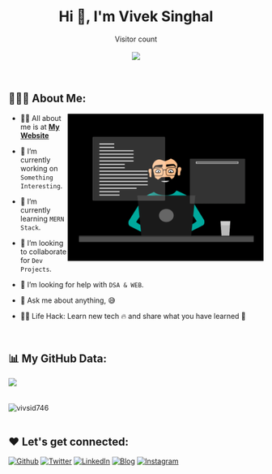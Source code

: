 

<h1 align="center">Hi 👋, I'm Vivek Singhal</h1>

<p align="center"> 
  Visitor count<br> <br>
  <img src="https://profile-counter.glitch.me/vivsid746/count.svg" />
</p>

<br/>

## 👨🏻‍💻 About Me:

<img  src="./thoughtworks-gif_dribbble.gif" height="290px" align="right" />

- 🙋‍♂️ All about me is at **[My Website](https://www.viveksinghal.me/)**

- 🔭 I’m currently working on `Something Interesting`.

- 🌱 I’m currently learning `MERN Stack`.

- 👯 I’m looking to collaborate for `Dev Projects`.

- 🤔 I’m looking for help with `DSA & WEB`.

- 💬 Ask me about anything, :sweat_smile:

- 👨‍💻 Life Hack: Learn new tech :fire: and share what you have learned :tada:

<br>

 <div style="margin-down:5px;">
 
## 📊 My GitHub Data:
<p>
    <img width=430 src="https://github-readme-streak-stats.herokuapp.com/?user=vivsid746&theme=dark" /></p>
 <br/>
<img
      src="https://github-profile-trophy.vercel.app/?username=vivsid746"
      alt="vivsid746"
  />
 </div>


<!--
## Things I am passionate about
  fg
- Full Stack web Development 👨‍💻
-->

<!-- ## Get in touch :coffee:

- Your future buddy to discuss Product related things along with tech, business intelligence and mareketing in general on [Twitter](https://twitter.com/Viveksi2023).
- Your future employee on [LinkedIn](https://www.linkedin.com/in/vivek-singhal-9718851a3/).
- And of course GitHub you're already on (Recursion). -->

<br>

## ❤️ Let's get connected:


<p><a href="https://www.viveksinghal.me/" target="_blank"><img alt="Github" src="https://img.shields.io/badge/-viveksinghal.me-purple?&style=for-the-badge&logo=appveyor&logoColor=white%22%20height=%2230px%22%20/"></a> <a href="https://twitter.com/vivsid746" target="_blank"><img alt="Twitter" src="https://img.shields.io/badge/twitter-%231DA1F2.svg?&style=for-the-badge&logo=twitter&logoColor=white"  height="30px"/></a> <a href="https://www.linkedin.com/in/vivek-singhal-9718851a3/" target="_blank"><img alt="LinkedIn" src="https://img.shields.io/badge/linkedin-%230077B5.svg?&style=for-the-badge&logo=linkedin&logoColor=white"  height="30px"/></a> <a href="https://viveksinghal.me/" target="_blank"><img alt="Blog" src="https://img.shields.io/badge/Blog-0A0A0A?style=for-the-badge&logo=dev.to&logoColor=white"  height="30px"/></a> <a href="https://www.instagram.com/_viveksinghal__" target="_blank"><img alt="Instagram" src="https://img.shields.io/badge/Instagram-E4405F?style=for-the-badge&logo=instagram&logoColor=white"  height="30px"/></a>
</p>

                                          
</div>
